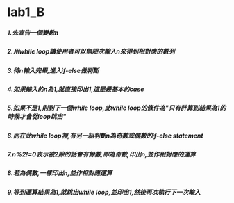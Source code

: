 # lab1_B

##### 1.先宣告一個變數n
##### 2.用while loop讓使用者可以無限次輸入n來得到相對應的數列
##### 3.待n輸入完畢,進入if-else做判斷
##### 4.如果輸入的n為1,就直接印出1,這是最基本的case
##### 5.如果不是1,則到下一個while loop,此while loop的條件為"只有計算到結果為1的時候才會從loop跳出"
##### 6.而在此while loop裡,有另一組判斷n為奇數或偶數的if-else statement
##### 7.n%2!=0表示被2除的話會有餘數,即為奇數,印出n,並作相對應的運算
##### 8.若為偶數,一樣印出n,並作相對應運算
##### 9.等到運算結果為1,就跳出while loop,並印出1,然後再次執行下一次輸入
